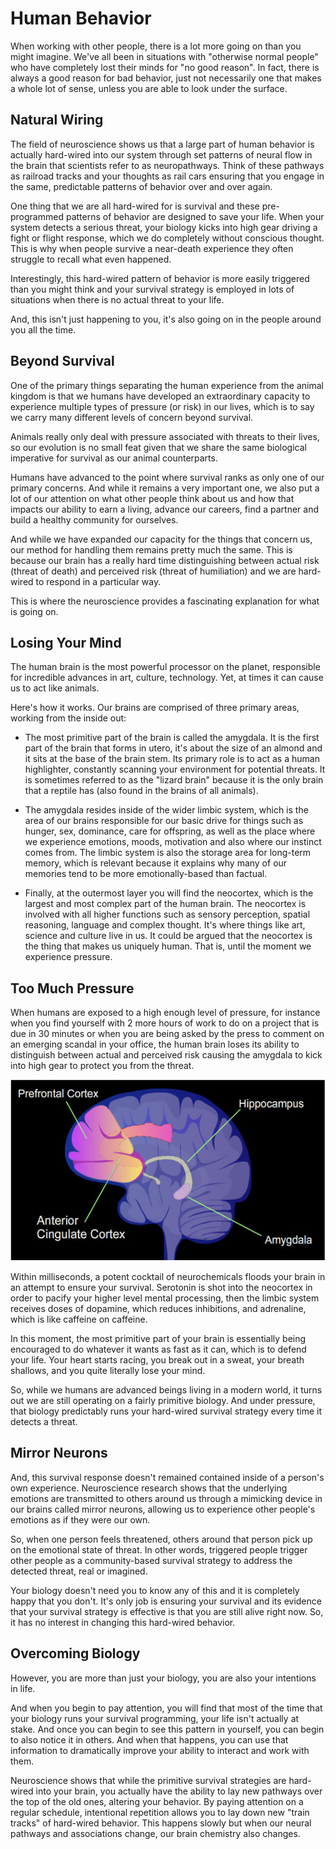 # Human Behavior
When working with other people, there is a lot more going on than you might imagine. We've all been in situations with "otherwise normal people" who have completely lost their minds for "no good reason". In fact, there is always a good reason for bad behavior, just not necessarily one that makes a whole lot of sense, unless you are able to look under the surface.

## Natural Wiring
The field of neuroscience shows us that a large part of human behavior is actually hard-wired into our system through set patterns of neural flow in the brain that scientists refer to as neuropathways. Think of these pathways as railroad tracks and your thoughts as rail cars ensuring that you engage in the same, predictable patterns of behavior over and over again.

One thing that we are all hard-wired for is survival and these pre-programmed patterns of behavior are designed to save your life. When your system detects a serious threat, your biology kicks into high gear driving a fight or flight response, which we do completely without conscious thought. This is why when people survive a near-death experience they often struggle to recall what even happened.

Interestingly, this hard-wired pattern of behavior is more easily triggered than you might think and your survival strategy is employed in lots of situations when there is no actual threat to your life.

And, this isn't just happening to you, it's also going on in the people around you all the time.

## Beyond Survival
One of the primary things separating the human experience from the animal kingdom is that we humans have developed an extraordinary capacity to experience multiple types of pressure (or risk) in our lives, which is to say we carry many different levels of concern beyond survival.

Animals really only deal with pressure associated with threats to their lives, so our evolution is no small feat given that we share the same biological imperative for survival as our animal counterparts.

Humans have advanced to the point where survival ranks as only one of our primary concerns. And while it remains a very important one, we also put a lot of our attention on what other people think about us and how that impacts our ability to earn a living, advance our careers, find a partner and build a healthy community for ourselves.

And while we have expanded our capacity for the things that concern us, our method for handling them remains pretty much the same. This is because our brain has a really hard time distinguishing between actual risk (threat of death) and perceived risk (threat of humiliation) and we are hard-wired to respond in a particular way.

This is where the neuroscience provides a fascinating explanation for what is going on.


## Losing Your Mind
The human brain is the most powerful processor on the planet, responsible for incredible advances in art, culture, technology. Yet, at times it can cause us to act like animals. 

Here's how it works. Our brains are comprised of three primary areas, working from the inside out:
* The most primitive part of the brain is called the amygdala. It is the first part of the brain that forms in utero, it's about the size of an almond and it sits at the base of the brain stem. Its primary role is to act as a human highlighter, constantly scanning your environment for potential threats. It is sometimes referred to as the "lizard brain" because it is the only brain that a reptile has (also found in the brains of all animals).

* The amygdala resides inside of the wider limbic system, which is the area of our brains responsible for our basic drive for things such as hunger, sex, dominance, care for offspring, as well as the place where we experience emotions, moods, motivation and also where our instinct comes from. The limbic system is also the storage area for long-term memory, which is relevant because it explains why many of our memories tend to be more emotionally-based than factual.

* Finally, at the outermost layer you will find the neocortex, which is the largest and most complex part of the human brain. The neocortex is involved with all higher functions such as sensory perception, spatial reasoning, language and complex thought. It's where things like art, science and culture live in us. It could be argued that the neocortex is the thing that makes us uniquely human. That is, until the moment we experience pressure.

## Too Much Pressure
When humans are exposed to a high enough level of pressure, for instance when you find yourself with 2 more hours of work to do on a project that is due in 30 minutes or when you are being asked by the press to comment on an emerging scandal in your office, the human brain loses its ability to distinguish between actual and perceived risk causing the amygdala to kick into high gear to protect you from the threat.

![](24024310606_215e426a02_z.jpg)

Within milliseconds, a potent cocktail of neurochemicals floods your brain in an attempt to ensure your survival. Serotonin is shot into the neocortex in order to pacify your higher level mental processing, then the limbic system receives doses of dopamine, which reduces inhibitions, and adrenaline, which is like caffeine on caffeine.

In this moment, the most primitive part of your brain is essentially being encouraged to do whatever it wants as fast as it can, which is to defend your life. Your heart starts racing, you break out in a sweat, your breath shallows, and you quite literally lose your mind.

So, while we humans are advanced beings living in a modern world, it turns out we are still operating on a fairly primitive biology. And under pressure, that biology predictably runs your hard-wired survival strategy every time it detects a threat.

## Mirror Neurons
And, this survival response doesn't remained contained inside of a person's own experience. Neuroscience research shows that the underlying emotions are transmitted to others around us through a mimicking device in our brains called mirror neurons, allowing us to experience other people's emotions as if they were our own. 

So, when one person feels threatened, others around that person pick up on the emotional state of threat. In other words, triggered people trigger other people as a community-based survival strategy to address the detected threat, real or imagined.

Your biology doesn't need you to know any of this and it is completely happy that you don't. It's only job is ensuring your survival and its evidence that your survival strategy is effective is that you are still alive right now. So, it has no interest in changing this hard-wired behavior.

## Overcoming Biology
However, you are more than just your biology, you are also your intentions in life.

And when you begin to pay attention, you will find that most of the time that your biology runs your survival programming, your life isn't actually at stake. And once you can begin to see this pattern in yourself, you can begin to also notice it in others. And when that happens, you can use that information to dramatically improve your ability to interact and work with them.

Neuroscience shows that while the primitive survival strategies are hard-wired into your brain, you actually have the ability to lay new pathways over the top of the old ones, altering your behavior. By paying attention on a regular schedule, intentional repetition allows you to lay down new "train tracks" of hard-wired behavior. This happens slowly but when our neural pathways and associations change, our brain chemistry also changes.

